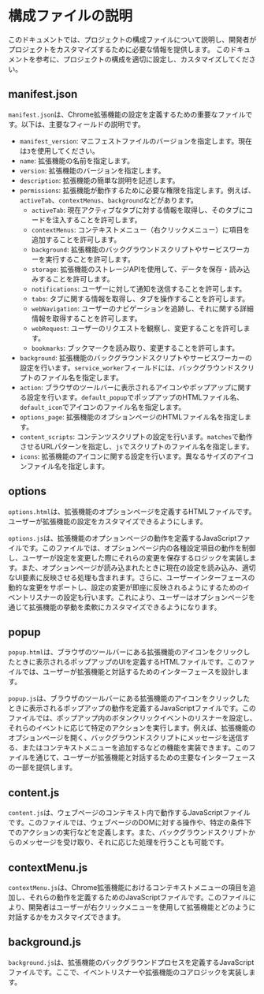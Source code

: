 # 構成ファイルの説明

このドキュメントでは、プロジェクトの構成ファイルについて説明し、開発者がプロジェクトをカスタマイズするために必要な情報を提供します。
このドキュメントを参考に、プロジェクトの構成を適切に設定し、カスタマイズしてください。

## manifest.json

`manifest.json`は、Chrome拡張機能の設定を定義するための重要なファイルです。以下は、主要なフィールドの説明です。

- `manifest_version`: マニフェストファイルのバージョンを指定します。現在は`3`を使用してください。
- `name`: 拡張機能の名前を指定します。
- `version`: 拡張機能のバージョンを指定します。
- `description`: 拡張機能の簡単な説明を記述します。
- `permissions`: 拡張機能が動作するために必要な権限を指定します。例えば、`activeTab`、`contextMenus`、`background`などがあります。
  - `activeTab`: 現在アクティブなタブに対する情報を取得し、そのタブにコードを注入することを許可します。
  - `contextMenus`: コンテキストメニュー（右クリックメニュー）に項目を追加することを許可します。
  - `background`: 拡張機能のバックグラウンドスクリプトやサービスワーカーを実行することを許可します。
  - `storage`: 拡張機能のストレージAPIを使用して、データを保存・読み込みすることを許可します。
  - `notifications`: ユーザーに対して通知を送信することを許可します。
  - `tabs`: タブに関する情報を取得し、タブを操作することを許可します。
  - `webNavigation`: ユーザーのナビゲーションを追跡し、それに関する詳細情報を取得することを許可します。
  - `webRequest`: ユーザーのリクエストを観察し、変更することを許可します。
  - `bookmarks`: ブックマークを読み取り、変更することを許可します。
- `background`: 拡張機能のバックグラウンドスクリプトやサービスワーカーの設定を行います。`service_worker`フィールドには、バックグラウンドスクリプトのファイル名を指定します。
- `action`: ブラウザのツールバーに表示されるアイコンやポップアップに関する設定を行います。`default_popup`でポップアップのHTMLファイル名、`default_icon`でアイコンのファイル名を指定します。
- `options_page`: 拡張機能のオプションページのHTMLファイル名を指定します。
- `content_scripts`: コンテンツスクリプトの設定を行います。`matches`で動作させるURLパターンを指定し、`js`でスクリプトのファイル名を指定します。
- `icons`: 拡張機能のアイコンに関する設定を行います。異なるサイズのアイコンファイル名を指定します。

## options

`options.html`は、拡張機能のオプションページを定義するHTMLファイルです。ユーザーが拡張機能の設定をカスタマイズできるようにします。

`options.js`は、拡張機能のオプションページの動作を定義するJavaScriptファイルです。このファイルでは、オプションページ内の各種設定項目の動作を制御し、ユーザーが設定を変更した際にそれらの変更を保存するロジックを実装します。また、オプションページが読み込まれたときに現在の設定を読み込み、適切なUI要素に反映させる処理も含まれます。さらに、ユーザーインターフェースの動的な変更をサポートし、設定の変更が即座に反映されるようにするためのイベントリスナーの設定も行います。これにより、ユーザーはオプションページを通じて拡張機能の挙動を柔軟にカスタマイズできるようになります。

## popup

`popup.html`は、ブラウザのツールバーにある拡張機能のアイコンをクリックしたときに表示されるポップアップのUIを定義するHTMLファイルです。このファイルでは、ユーザーが拡張機能と対話するためのインターフェースを設計します。

`popup.js`は、ブラウザのツールバーにある拡張機能のアイコンをクリックしたときに表示されるポップアップの動作を定義するJavaScriptファイルです。このファイルでは、ポップアップ内のボタンクリックイベントのリスナーを設定し、それらのイベントに応じて特定のアクションを実行します。例えば、拡張機能のオプションページを開く、バックグラウンドスクリプトにメッセージを送信する、またはコンテキストメニューを追加するなどの機能を実装できます。このファイルを通じて、ユーザーが拡張機能と対話するための主要なインターフェースの一部を提供します。

## content.js

`content.js`は、ウェブページのコンテキスト内で動作するJavaScriptファイルです。このファイルでは、ウェブページのDOMに対する操作や、特定の条件下でのアクションの実行などを定義します。また、バックグラウンドスクリプトからのメッセージを受け取り、それに応じた処理を行うことも可能です。

## contextMenu.js

`contextMenu.js`は、Chrome拡張機能におけるコンテキストメニューの項目を追加し、それらの動作を定義するためのJavaScriptファイルです。このファイルにより、開発者はユーザーが右クリックメニューを使用して拡張機能とどのように対話するかをカスタマイズできます。

## background.js

`background.js`は、拡張機能のバックグラウンドプロセスを定義するJavaScriptファイルです。ここで、イベントリスナーや拡張機能のコアロジックを実装します。

